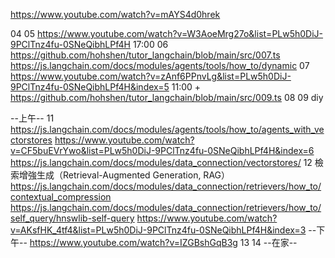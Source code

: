 https://www.youtube.com/watch?v=mAYS4d0hrek


04
05 https://www.youtube.com/watch?v=W3AoeMrg27o&list=PLw5h0DiJ-9PClTnz4fu-0SNeQibhLPf4H 17:00
06 https://github.com/hohshen/tutor_langchain/blob/main/src/007.ts
https://js.langchain.com/docs/modules/agents/tools/how_to/dynamic
07 https://www.youtube.com/watch?v=zAnf6PPnvLg&list=PLw5h0DiJ-9PClTnz4fu-0SNeQibhLPf4H&index=5 11:00 + https://github.com/hohshen/tutor_langchain/blob/main/src/009.ts
08 
09 diy

--上午--
11 
https://js.langchain.com/docs/modules/agents/tools/how_to/agents_with_vectorstores
https://www.youtube.com/watch?v=CF5buEVrYwo&list=PLw5h0DiJ-9PClTnz4fu-0SNeQibhLPf4H&index=6
https://js.langchain.com/docs/modules/data_connection/vectorstores/
12 
檢索增強生成（Retrieval-Augmented Generation, RAG）
https://js.langchain.com/docs/modules/data_connection/retrievers/how_to/contextual_compression
https://js.langchain.com/docs/modules/data_connection/retrievers/how_to/self_query/hnswlib-self-query
https://www.youtube.com/watch?v=AKsfHK_4tf4&list=PLw5h0DiJ-9PClTnz4fu-0SNeQibhLPf4H&index=3
--下午--
https://www.youtube.com/watch?v=IZGBshGqB3g
13
14
--在家--